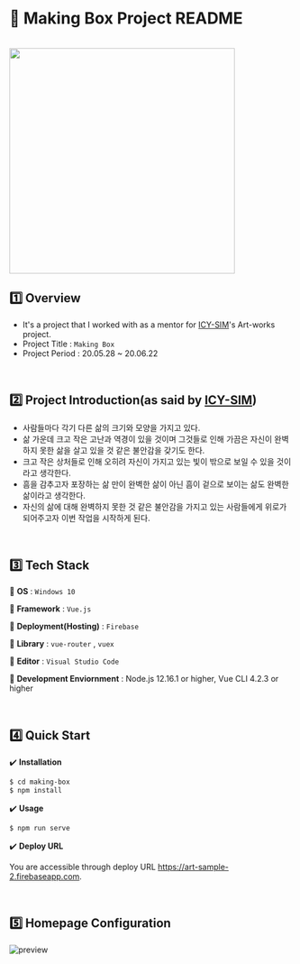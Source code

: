 # :art: Making Box Project README

<br>

<img src="https://user-images.githubusercontent.com/52685250/84296869-9f505c80-ab87-11ea-8fe9-ff4a11bd3a49.png" width="400" height="400">

<br>

## :one: Overview

- It's a project that I worked with as a mentor for <a href="https://github.com/ICY-SIM" target="_blank">ICY-SIM</a>'s Art-works project.
- Project Title : `Making Box`
- Project Period : 20.05.28 ~ 20.06.22

<br>

## :two: Project Introduction(as said by <a href="https://github.com/ICY-SIM" target="_blank">ICY-SIM</a>)

- 사람들마다 각기 다른 삶의 크기와 모양을 가지고 있다.
- 삶 가운데 크고 작은 고난과 역경이 있을 것이며 그것들로 인해 가끔은 자신이 완벽하지 못한 삶을 살고 있을 것 같은 불안감을 갖기도 한다.
- 크고 작은 상처들로 인해 오히려 자신이 가지고 있는 빛이 밖으로 보일 수 있을 것이라고 생각한다.
- 흠을 감추고자 포장하는 삶 만이 완벽한 삶이 아닌 흠이 겉으로 보이는 삶도 완벽한 삶이라고 생각한다.
- 자신의 삶에 대해 완벽하지 못한 것 같은 불안감을 가지고 있는 사람들에게 위로가 되어주고자 이번 작업을 시작하게 된다.

<br>

## :three: Tech Stack

:round_pushpin: <b>OS</b> : `Windows 10` 

:round_pushpin: <b>Framework</b> : `Vue.js`

:round_pushpin: <b>Deployment(Hosting)</b> : `Firebase`

:round_pushpin: <b>Library</b> : `vue-router` , `vuex`

:round_pushpin: <b>Editor</b> : `Visual Studio Code`

:round_pushpin: <b>Development Enviornment</b> : Node.js 12.16.1 or higher, Vue CLI 4.2.3 or higher

<br>

## :four: Quick Start

:heavy_check_mark: <b>Installation</b>

```bash
$ cd making-box
$ npm install
```

:heavy_check_mark: <b>Usage</b>

```bash
$ npm run serve
```

:heavy_check_mark: <b>Deploy URL</b>

You are accessible through deploy URL https://art-sample-2.firebaseapp.com.

<br>

## :five: Homepage Configuration

![preview](https://user-images.githubusercontent.com/52685250/85379109-5e3c4d00-b576-11ea-8c96-cde5545f8136.png)